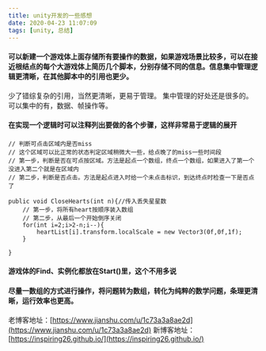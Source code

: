```yaml
---
title: unity开发的一些感想
date: 2020-04-23 11:07:09
tags: [unity, 总结]
---
```

#### 可以新建一个游戏体上面存储所有要操作的数据，如果游戏场景比较多，可以在接近根结点的每个大游戏体上简历几个脚本，分别存储不同的信息。信息集中管理逻辑更清晰，在其他脚本中的引用也更少。
少了错综复杂的引用，当然更清晰，更易于管理。
集中管理的好处还是很多的。
可以集中的有，数据、帧操作等。

#### 在实现一个逻辑时可以注释列出要做的各个步骤，这样非常易于逻辑的展开
```
// 判断可点击区域内是否miss
// 这个区域可以比正常的状态判定区域稍微大一些，给点晚了的miss一些时间段
// 第一步，判断是否在可点按区域。方法是起点一个数组，终点一个数组，如果进入了第一个没进入第二个就是在区域内
// 第二步，判断是否点击。方法是起点进入时给一个未点击标识，到达终点时检查一下是否点了
```

```
public void CloseHearts(int n){//传入丢失星星数
	// 第一步，将所有heart按顺序装入数组
	// 第二步，从最后一个开始倒序关闭
	for(int i=2;i>2-n;i--){
		heartList[i].transform.localScale = new Vector3(0f,0f,1f);
	}

}
```
#### 游戏体的Find、实例化都放在Start()里，这个不用多说

#### 尽量一数组的方式进行操作，将问题转为数组，转化为纯粹的数学问题，条理更清晰，运行效率也更高。






老博客地址：[https://www.jianshu.com/u/1c73a3a8ae2d](https://www.jianshu.com/u/1c73a3a8ae2d)
新博客地址：[https://inspiring26.github.io/](https://inspiring26.github.io/)